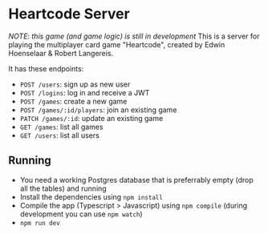 # Heartcode Server
*NOTE: this game (and game logic) is still in development*
This is a server for playing the multiplayer card game "Heartcode", created by Edwin Hoenselaar & Robert Langereis. 

It has these endpoints:

* `POST /users`: sign up as new user
* `POST /logins`: log in and receive a JWT
* `POST /games`: create a new game
* `POST /games/:id/players`: join an existing game
* `PATCH /games/:id`: update an existing game
* `GET /games`: list all games
* `GET /users`: list all users

## Running

* You need a working Postgres database that is preferrably empty (drop all the tables) and running 
* Install the dependencies using `npm install`
* Compile the app (Typescript > Javascript) using `npm compile` (during development you can use `npm watch`)
* `npm run dev`

